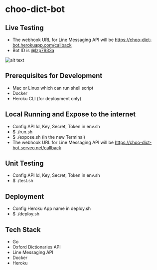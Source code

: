 # choo-dict-bot

## Live Testing
- The webhook URL for Line Messaging API will be https://choo-dict-bot.herokuapp.com/callback
- Bot ID is [@lzp7933a](http://line.me/ti/p/~@lzp7933a)

![alt text](https://qr-official.line.me/M/fdAHRY11Na.png "QR Code")

## Prerequisites for Development
- Mac or Linux which can run shell script
- Docker
- Heroku CLI (for deployment only)

## Local Running and Expose to the internet
- Config API Id, Key, Secret, Token in env.sh
- $ ./run.sh
- $ ./expose.sh (in the new Terminal)
- The webhook URL for Line Messaging API will be https://choo-dict-bot.serveo.net/callback

## Unit Testing
- Config API Id, Key, Secret, Token in env.sh
- $ ./test.sh

## Deployment
- Config Heroku App name in deploy.sh
- $ ./deploy.sh

## Tech Stack
- Go
- Oxford Dictionaries API
- Line Messaging API
- Docker
- Heroku